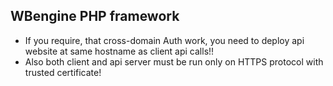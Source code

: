 ## WBengine PHP framework

- If you require, that cross-domain Auth work, you need to deploy api website at
same hostname as client api calls!!
- Also both client and api server must be run only on HTTPS protocol with 
trusted certificate!